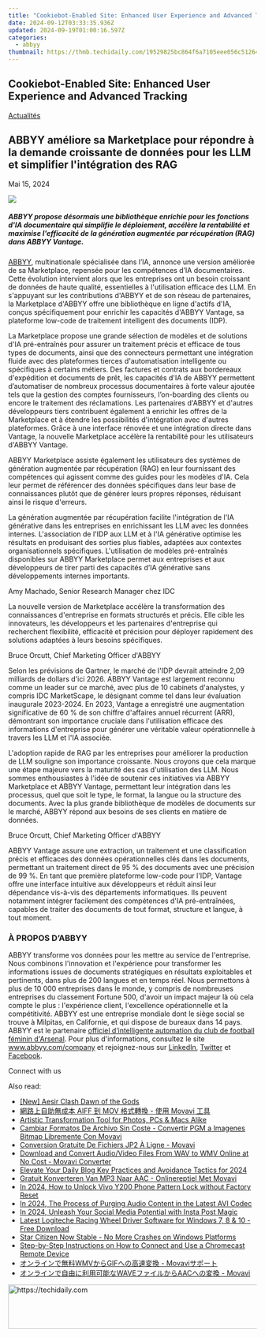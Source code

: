 ```yaml
---
title: "Cookiebot-Enabled Site: Enhanced User Experience and Advanced Tracking"
date: 2024-09-12T03:33:35.936Z
updated: 2024-09-19T01:00:16.597Z
categories:
  - abbyy
thumbnail: https://thmb.techidaily.com/19529825bc864f6a7105eee056c51264b322fc80a0ff9dab5d25b004c909ef6a.jpg
---
```


## Cookiebot-Enabled Site: Enhanced User Experience and Advanced Tracking

[Actualités](https://tools.techidaily.com/abbyy/products/)

## ABBYY améliore sa Marketplace pour répondre à la demande croissante de données pour les LLM et simplifier l'intégration des RAG

Mai 15, 2024

![](https://content.abbyy.com/-/media/project/abbyy/abbyy/company/newsroom/content-images/abbyy-redesigned-marketplace-preview.jpg?h=418&iar=0&w=743)

##### ABBYY propose désormais une bibliothèque enrichie pour les fonctions d'IA documentaire qui simplifie le déploiement, accélère la rentabilité et maximise l'efficacité de la génération augmentée par récupération (RAG) dans ABBYY Vantage.

[ABBYY](https://tools.techidaily.com/abbyy/products/), multinationale spécialisée dans l’IA, annonce une version améliorée de sa Marketplace, repensée pour les compétences d’IA documentaires. Cette évolution intervient alors que les entreprises ont un besoin croissant de données de haute qualité, essentielles à l'utilisation efficace des LLM. En s'appuyant sur les contributions d'ABBYY et de son réseau de partenaires, la Marketplace d'ABBYY offre une bibliothèque en ligne d'actifs d'IA, conçus spécifiquement pour enrichir les capacités d'ABBYY Vantage, sa plateforme low-code de traitement intelligent des documents (IDP).

La Marketplace propose une grande sélection de modèles et de solutions d'IA pré-entraînés pour assurer un traitement précis et efficace de tous types de documents, ainsi que des connecteurs permettant une intégration fluide avec des plateformes tierces d'automatisation intelligente ou spécifiques à certains métiers. Des factures et contrats aux bordereaux d'expédition et documents de prêt, les capacités d'IA de ABBYY permettent d’automatiser de nombreux processus documentaires à forte valeur ajoutée tels que la gestion des comptes fournisseurs, l’on-boarding des clients ou encore le traitement des réclamations. Les partenaires d'ABBYY et d'autres développeurs tiers contribuent également à enrichir les offres de la Marketplace et à étendre les possibilités d'intégration avec d'autres plateformes. Grâce à une interface rénovée et une intégration directe dans Vantage, la nouvelle Marketplace accélère la rentabilité pour les utilisateurs d'ABBYY Vantage.

ABBYY Marketplace assiste également les utilisateurs des systèmes de génération augmentée par récupération (RAG) en leur fournissant des compétences qui agissent comme des guides pour les modèles d'IA. Cela leur permet de référencer des données spécifiques dans leur base de connaissances plutôt que de générer leurs propres réponses, réduisant ainsi le risque d'erreurs.

La génération augmentée par récupération facilite l'intégration de l'IA générative dans les entreprises en enrichissant les LLM avec les données internes. L'association de l'IDP aux LLM et à l'IA générative optimise les résultats en produisant des sorties plus fiables, adaptées aux contextes organisationnels spécifiques. L'utilisation de modèles pré-entraînés disponibles sur ABBYY Marketplace permet aux entreprises et aux développeurs de tirer parti des capacités d’IA générative sans développements internes importants.

Amy Machado, Senior Research Manager chez IDC

La nouvelle version de Marketplace accélère la transformation des connaissances d'entreprise en formats structurés et précis. Elle cible les innovateurs, les développeurs et les partenaires d'entreprise qui recherchent flexibilité, efficacité et précision pour déployer rapidement des solutions adaptées à leurs besoins spécifiques.

Bruce Orcutt, Chief Marketing Officer d'ABBYY

Selon les prévisions de Gartner, le marché de l'IDP devrait atteindre 2,09 milliards de dollars d'ici 2026\. ABBYY Vantage est largement reconnu comme un leader sur ce marché, avec plus de 10 cabinets d'analystes, y compris IDC MarketScape, le désignant comme tel dans leur évaluation inaugurale 2023-2024\. En 2023, Vantage a enregistré une augmentation significative de 60 % de son chiffre d'affaires annuel récurrent (ARR), démontrant son importance cruciale dans l'utilisation efficace des informations d'entreprise pour générer une véritable valeur opérationnelle à travers les LLM et l'IA associée.

L'adoption rapide de RAG par les entreprises pour améliorer la production de LLM souligne son importance croissante. Nous croyons que cela marque une étape majeure vers la maturité des cas d'utilisation des LLM. Nous sommes enthousiastes à l'idée de soutenir ces initiatives via ABBYY Marketplace et ABBYY Vantage, permettant leur intégration dans les processus, quel que soit le type, le format, la langue ou la structure des documents. Avec la plus grande bibliothèque de modèles de documents sur le marché, ABBYY répond aux besoins de ses clients en matière de données.

Bruce Orcutt, Chief Marketing Officer d'ABBYY

ABBYY Vantage assure une extraction, un traitement et une classification précis et efficaces des données opérationnelles clés dans les documents, permettant un traitement direct de 95 % des documents avec une précision de 99 %. En tant que première plateforme low-code pour l'IDP, Vantage offre une interface intuitive aux développeurs et réduit ainsi leur dépendance vis-à-vis des départements informatiques. Ils peuvent notamment intégrer facilement des compétences d'IA pré-entraînées, capables de traiter des documents de tout format, structure et langue, à tout moment.

### À PROPOS D’ABBYY

ABBYY transforme vos données pour les mettre au service de l'entreprise. Nous combinons l'innovation et l'expérience pour transformer les informations issues de documents stratégiques en résultats exploitables et pertinents, dans plus de 200 langues et en temps réel. Nous permettons à plus de 10 000 entreprises dans le monde, y compris de nombreuses entreprises du classement Fortune 500, d'avoir un impact majeur là où cela compte le plus : l'expérience client, l'excellence opérationnelle et la compétitivité. ABBYY est une entreprise mondiale dont le siège social se trouve à Milpitas, en Californie, et qui dispose de bureaux dans 14 pays. ABBYY est le partenaire [officiel d’intelligente automation du club de football féminin d'Arsenal](https://tools.techidaily.com/abbyy/products/). Pour plus d'informations, consultez le site www.abbyy.com/company et rejoignez-nous sur [LinkedIn](https://www.linkedin.com/company/abbyy), [Twitter](https://twitter.com/ABBYY%5FSoftware?ref%5Fsrc=twsrc%5Egoogle%7Ctwcamp%5Eserp%7Ctwgr%5Eauthor) et [Facebook](https://www.facebook.com/ABBYYsoft/?locale=fr%5FFR).

Connect with us

<ins class="adsbygoogle"
     style="display:block"
     data-ad-format="autorelaxed"
     data-ad-client="ca-pub-7571918770474297"
     data-ad-slot="1223367746"></ins>

<ins class="adsbygoogle"
     style="display:block"
     data-ad-client="ca-pub-7571918770474297"
     data-ad-slot="8358498916"
     data-ad-format="auto"
     data-full-width-responsive="true"></ins>

<span class="atpl-alsoreadstyle">Also read:</span>
<div><ul>
<li><a href="https://visual-screen-recording.techidaily.com/new-aesir-clash-dawn-of-the-gods/"><u>[New] Aesir Clash Dawn of the Gods</u></a></li>
<li><a href="https://solve-manuals.techidaily.com/aiff-mov-movavi/"><u>網路上自助無成本 AIFF 到 MOV 格式轉換 - 使用 Movavi 工具</u></a></li>
<li><a href="https://extra-resources.techidaily.com/artistic-transformation-tool-for-photos-pcs-and-macs-alike/"><u>Artistic Transformation Tool for Photos, PCs & Macs Alike</u></a></li>
<li><a href="https://solve-manuals.techidaily.com/cambiar-formatos-de-archivo-sin-coste-convertir-pgm-a-imagenes-bitmap-libremente-con-movavi/"><u>Cambiar Formatos De Archivo Sin Coste - Convertir PGM a Imagenes Bitmap Libremente Con Movavi</u></a></li>
<li><a href="https://solve-manuals.techidaily.com/conversion-gratuite-de-fichiers-jp2-a-ligne-movavi/"><u>Conversion Gratuite De Fichiers JP2 À Ligne - Movavi</u></a></li>
<li><a href="https://solve-manuals.techidaily.com/download-and-convert-audiovideo-files-from-wav-to-wmv-online-at-no-cost-movavi-converter/"><u>Download and Convert Audio/Video Files From WAV to WMV Online at No Cost - Movavi Converter</u></a></li>
<li><a href="https://youtube-zero.techidaily.com/te-your-daily-blog-key-practices-and-avoidance-tactics-for-2024/"><u>Elevate Your Daily Blog Key Practices and Avoidance Tactics for 2024</u></a></li>
<li><a href="https://solve-manuals.techidaily.com/gratuit-konverteren-van-mp3-naar-aac-onlinereptiel-met-movavi/"><u>Gratuit Konverteren Van MP3 Naar AAC - Onlinereptiel Met Movavi</u></a></li>
<li><a href="https://android-unlock.techidaily.com/in-2024-how-to-unlock-vivo-y200-phone-pattern-lock-without-factory-reset-by-drfone-android/"><u>In 2024, How to Unlock Vivo Y200 Phone Pattern Lock without Factory Reset</u></a></li>
<li><a href="https://voice-adjusting.techidaily.com/in-2024-the-process-of-purging-audio-content-in-the-latest-avi-codec/"><u>In 2024, The Process of Purging Audio Content in the Latest AVI Codec</u></a></li>
<li><a href="https://instagram-clips.techidaily.com/in-2024-unleash-your-social-media-potential-with-insta-post-magic/"><u>In 2024, Unleash Your Social Media Potential with Insta Post Magic</u></a></li>
<li><a href="https://driver-download.techidaily.com/latest-logiteche-racing-wheel-driver-software-for-windows-7-8-and-10-free-download/"><u>Latest Logiteche Racing Wheel Driver Software for Windows 7, 8 & 10 - Free Download</u></a></li>
<li><a href="https://win-answers.techidaily.com/star-citizen-now-stable-no-more-crashes-on-windows-platforms/"><u>Star Citizen Now Stable - No More Crashes on Windows Platforms</u></a></li>
<li><a href="https://tech-renaissance.techidaily.com/step-by-step-instructions-on-how-to-connect-and-use-a-chromecast-remote-device/"><u>Step-by-Step Instructions on How to Connect and Use a Chromecast Remote Device</u></a></li>
<li><a href="https://solve-manuals.techidaily.com/1726222869124-wmvgif-movavi/"><u>オンラインで無料WMVからGIFへの高速変換 - Movaviサポート</u></a></li>
<li><a href="https://solve-manuals.techidaily.com/waveaac-movavi/"><u>オンラインで自由に利用可能なWAVEファイルからAACへの変換 - Movavi</u></a></li>
</ul></div>

<!-- affiliate ads begin -->
<a href="https://aligracehair.sjv.io/c/5597632/1896510/19272" target="_top" id="1896510">
  <img src="//a.impactradius-go.com/display-ad/19272-1896510" border="0" alt="https://techidaily.com" width="728" height="90"/>
</a>
<img height="0" width="0" src="https://aligracehair.sjv.io/i/5597632/1896510/19272" style="position:absolute;visibility:hidden;" border="0" />
<!-- affiliate ads end -->

